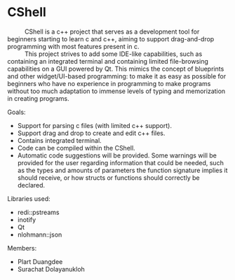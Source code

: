 # CShell

&nbsp;&nbsp;&nbsp;&nbsp;&nbsp;&nbsp;&nbsp;&nbsp;&nbsp;&nbsp;CShell is a c++ project that serves as a development tool for beginners starting to learn c and c++, aiming to support drag-and-drop programming with most features present in c.<br>
&nbsp;&nbsp;&nbsp;&nbsp;&nbsp;&nbsp;&nbsp;&nbsp;&nbsp;&nbsp;This project strives to add some IDE-like capabilities, such as containing an integrated terminal and containing limited file-browsing capabilities on a GUI powered by Qt. This mimics the concept of blueprints and other widget/UI-based programming: to make it as easy as possible for beginners who have no experience in programming to make programs without too much adaptation to immense levels of typing and memorization in creating programs. <br>

Goals: 
<ul>
<li>Support for parsing c files (with limited c++ support).</li>
<li>Support drag and drop to create and edit c++ files.</li>
<li>Contains integrated terminal.</li>
<li>Code can be compiled within the CShell.</li>
<li>Automatic code suggestions will be provided. Some warnings will be provided for the user regarding information that could be needed, such as the types and amounts of parameters the function signature implies it should receive, or how structs or functions should correctly be declared.</li>
</ul>
Libraries used:
<ul>
<li>redi::pstreams</li>
<li>inotify</li>
<li>Qt</li>
<li>nlohmann::json</li>
</ul>
Members: 
<ul>
<li>Plart Duangdee</li>
<li>Surachat Dolayanukloh</li>
</ul>
